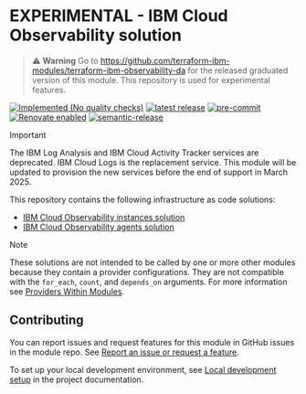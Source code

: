 # EXPERIMENTAL - IBM Cloud Observability solution


> ⚠️ **Warning**
> Go to https://github.com/terraform-ibm-modules/terraform-ibm-observability-da for the released graduated version of this module.
> This repository is used for experimental features.



[![Implemented (No quality checks)](https://img.shields.io/badge/Status-Implemented%20(No%20quality%20checks)-yellowgreen)](https://terraform-ibm-modules.github.io/documentation/#/badge-status)
[![latest release](https://img.shields.io/github/v/release/terraform-ibm-modules/terraform-ibm-observability-da?logo=GitHub&sort=semver)](https://github.com/terraform-ibm-modules/terraform-ibm-observability-da/releases/latest)
[![pre-commit](https://img.shields.io/badge/pre--commit-enabled-brightgreen?logo=pre-commit&logoColor=white)](https://github.com/pre-commit/pre-commit)
[![Renovate enabled](https://img.shields.io/badge/renovate-enabled-brightgreen.svg)](https://renovatebot.com/)
[![semantic-release](https://img.shields.io/badge/%20%20%F0%9F%93%A6%F0%9F%9A%80-semantic--release-e10079.svg)](https://github.com/semantic-release/semantic-release)

> [!IMPORTANT]
> The IBM Log Analysis and IBM Cloud Activity Tracker services are deprecated. IBM Cloud Logs is the replacement service. This module will be updated to provision the new services before the end of support in March 2025.

This repository contains the following infrastructure as code solutions:
- [IBM Cloud Observability instances solution](./solutions/instances)
- [IBM Cloud Observability agents solution](./solutions/agents)

> [!NOTE]
> These solutions are not intended to be called by one or more other modules because they contain a provider configurations. They are not compatible with the `for_each`, `count`, and `depends_on` arguments. For more information see [Providers Within Modules](https://developer.hashicorp.com/terraform/language/modules/develop/providers).

<!-- Leave this section as is so that your module has a link to local development environment set up steps for contributors to follow -->
## Contributing

You can report issues and request features for this module in GitHub issues in the module repo. See [Report an issue or request a feature](https://github.com/terraform-ibm-modules/.github/blob/main/.github/SUPPORT.md).

To set up your local development environment, see [Local development setup](https://terraform-ibm-modules.github.io/documentation/#/local-dev-setup) in the project documentation.
